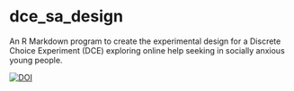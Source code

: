 # dce_sa_design
An R Markdown program to create the experimental design for a Discrete Choice Experiment (DCE) exploring online help seeking in socially anxious young people.

[![DOI](https://zenodo.org/badge/DOI/10.5281/zenodo.6626256.svg)](https://doi.org/10.5281/zenodo.6626256)